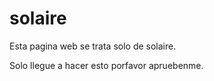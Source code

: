 # solaire

Esta pagina web se trata solo de solaire.

Solo llegue a hacer esto porfavor apruebenme.
